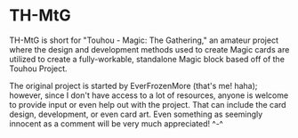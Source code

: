 TH-MtG
======

TH-MtG is short for "Touhou - Magic: The Gathering,"
an amateur project where the design and development
methods used to create Magic cards are utilized to
create a fully-workable, standalone Magic block
based off of the Touhou Project.

The original project is started by EverFrozenMore 
(that's me! haha); however, since I don't have 
access to a lot of resources, anyone is welcome 
to provide input or even help out with the 
project.  That can include the card design, 
development, or even card art.  Even something 
as seemingly innocent as a comment will be
very much appreciated! ^-^
